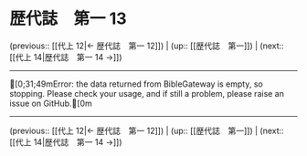 # 歴代誌　第一 13

(previous:: [[代上 12|← 歴代誌　第一 12]]) | (up:: [[歴代誌　第一]]) | (next:: [[代上 14|歴代誌　第一 14 →]])

***
[0;31;49mError: the data returned from BibleGateway is empty, so stopping. Please check your usage, and if still a problem, please raise an issue on GitHub.[0m

***

(previous:: [[代上 12|← 歴代誌　第一 12]]) | (up:: [[歴代誌　第一]]) | (next:: [[代上 14|歴代誌　第一 14 →]])
